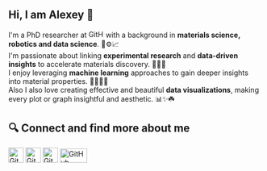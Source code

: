 ## Hi, I am Alexey 👋

I'm a PhD researcher at <a href="https://www.tum.de/en"><img src="https://upload.wikimedia.org/wikipedia/commons/c/c8/Logo_of_the_Technical_University_of_Munich.svg" alt="GitHub Logo" width="30" height="15"></a> with a background in **materials science, robotics and data science**. 🧪⚙️📈 <br>
I'm passionate about linking **experimental research** and **data-driven insights** to accelerate materials discovery. 🦾🤖🔋 <br>
I enjoy leveraging **machine learning** approaches to gain deeper insights into material properties. 🔬🧑‍💻💡 <br>
Also I also love creating effective and beautiful **data visualizations**, making every plot or graph insightful and aesthetic. 📊✨☘️

## 🔍 Connect and find more about me

<a href="https://de.linkedin.com/in/alexey-sanin"><img src="https://upload.wikimedia.org/wikipedia/commons/c/ca/LinkedIn_logo_initials.png" alt="GitHub" width="30" height="30"></a>
<a href="https://orcid.org/0000-0003-1796-9224"><img src="https://upload.wikimedia.org/wikipedia/commons/0/06/ORCID_iD.svg" alt="GitHub" width="30" height="30"></a>
<a href="https://www.researchgate.net/profile/Alexey-Sanin"><img src="https://upload.wikimedia.org/wikipedia/commons/thumb/5/5e/ResearchGate_icon_SVG.svg/240px-ResearchGate_icon_SVG.svg.png" alt="GitHub" width="30" height="30"></a>
<a href="https://www.ch.nat.tum.de/digicat/team/aleksei-sanin/"><img src="https://upload.wikimedia.org/wikipedia/commons/c/c8/Logo_of_the_Technical_University_of_Munich.svg" alt="GitHub" width="54" height="28"></a>

<!--
**saninalexey/saninalexey** is a ✨ _special_ ✨ repository because its `README.md` (this file) appears on your GitHub profile.

Here are some ideas to get you started:

- 🔭 I’m currently working on ...
- 🌱 I’m currently learning ...
- 👯 I’m looking to collaborate on ...
- 🤔 I’m looking for help with ...
- 💬 Ask me about ...
- 📫 How to reach me: ...
- 😄 Pronouns: ...
- ⚡ Fun fact: ...
-->
